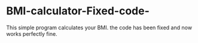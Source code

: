 # BMI-calculator-Fixed-code-
This simple program calculates your BMI. the code has been fixed and now works perfectly fine.
